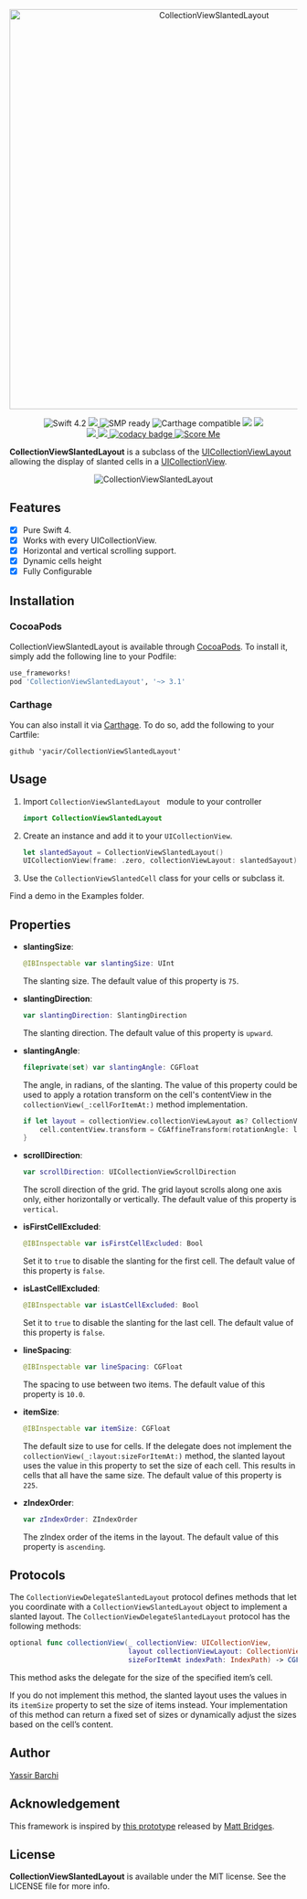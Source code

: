 <p align="center">
    <img src="https://cdn.rawgit.com/yacir/CollectionViewSlantedLayout/3b5e08c1/Resources/SlantedLayout.svg" alt="CollectionViewSlantedLayout" title="CollectionViewSlantedLayout" width="700"/>
</p>

<p align="center">
    <img src="https://img.shields.io/badge/Swift-4.2-orange.svg" alt="Swift 4.2"/>
    <a href="https://cocoapods.org/pods/CollectionViewSlantedLayout">
        <img src="https://img.shields.io/cocoapods/v/CollectionViewSlantedLayout.svg?style=flat)"/>
    </a>
    <img src="https://img.shields.io/badge/SPM-✔-blue.svg" alt="SMP ready"/>
    <img src="https://img.shields.io/badge/Carthage-✔-blue.svg" alt="Carthage compatible"/>
    <img src="https://img.shields.io/cocoapods/p/YBSlantedCollectionViewLayout.svg?style=flat"/>
    <img src="https://img.shields.io/cocoapods/l/YBSlantedCollectionViewLayout.svg?style=flat"/>
    <br/>
    <a href="https://travis-ci.org/yacir/CollectionViewSlantedLayout">
        <img src="https://travis-ci.org/yacir/CollectionViewSlantedLayout.svg?branch=master"/>
    </a>
    <a href="https://travis-ci.org/yacir/CollectionViewSlantedLayout">
        <img src="https://codecov.io/gh/yacir/CollectionViewSlantedLayout/branch/master/graph/badge.svg"/>
    </a>
    <a href="https://www.codacy.com/app/yacir/CollectionViewSlantedLayout?utm_source=github.com&amp;utm_medium=referral&amp;utm_content=yacir/CollectionViewSlantedLayout&amp;utm_campaign=Badge_Grade">
        <img alt="codacy badge" src="https://api.codacy.com/project/badge/Grade/e5ae5581b13245199eb7c39cf178adea" />
    </a>
    <a href="http://clayallsopp.github.io/readme-score?url=yacir%2Fcollectionviewslantedlayout">
   		<img alt="Score Me" src="https://img.shields.io/badge/dynamic/json.svg?label=ScoreMe&colorB=62c87a&prefix=&suffix=&query=$.score&uri=http%3A%2F%2Freadme-score-api.herokuapp.com%2Fscore.json%3Furl%3Dyacir%2FCollectionViewSlantedLayout" />
    </a>
</p>

**CollectionViewSlantedLayout** is a subclass of the [UICollectionViewLayout](https://developer.apple.com/documentation/uikit/uicollectionviewlayout) allowing the display of slanted cells in a [UICollectionView](https://developer.apple.com/documentation/uikit/uicollectionview).

<p align="center">
  	<img src="https://user-images.githubusercontent.com/2587473/34458447-9f434c8a-edd3-11e7-98b7-f32b4284268d.gif" alt="CollectionViewSlantedLayout" title="CollectionViewSlantedLayout"> 
</p>

## Features
- [x] Pure Swift 4.
- [x] Works with every UICollectionView.
- [x] Horizontal and vertical scrolling support.
- [x] Dynamic cells height
- [x] Fully Configurable

## Installation

### CocoaPods
CollectionViewSlantedLayout is available through [CocoaPods](http://cocoapods.org). To install
it, simply add the following line to your Podfile:

```ruby
use_frameworks!
pod 'CollectionViewSlantedLayout', '~> 3.1'
```

### Carthage

You can also install it via [Carthage](https://github.com/Carthage/Carthage). To do so, add the following to your Cartfile:

```terminal
github 'yacir/CollectionViewSlantedLayout'
```

## Usage

1. Import `CollectionViewSlantedLayout ` module to your controller

    ```swift
    import CollectionViewSlantedLayout
    ```
    
2. Create an instance and add it to your `UICollectionView`.

    ```swift
	let slantedSayout = CollectionViewSlantedLayout()
	UICollectionView(frame: .zero, collectionViewLayout: slantedSayout)
    ```
    
3. Use the `CollectionViewSlantedCell` class for your cells or subclass it.


Find a demo in the Examples folder.

## Properties

- **slantingSize**:

	```swift
	@IBInspectable var slantingSize: UInt
	```
	The slanting size. The default value of this property is `75`.

- **slantingDirection**:
	
	```swift
	var slantingDirection: SlantingDirection
	```
	The slanting direction. The default value of this property is `upward`.
	
- **slantingAngle**:

	```swift
	fileprivate(set) var slantingAngle: CGFloat
	```
	The angle, in radians, of the slanting. The value of this property could be used to apply a rotation transform on the cell's contentView in the `collectionView(_:cellForItemAt:)` method implementation.
	     
	```swift
	if let layout = collectionView.collectionViewLayout as? CollectionViewSlantedLayout {
		cell.contentView.transform = CGAffineTransform(rotationAngle: layout.rotationAngle)
	}
	```
- **scrollDirection**:
	
	```swift
	var scrollDirection: UICollectionViewScrollDirection
	```
	The scroll direction of the grid. The grid layout scrolls along one axis only, either horizontally or vertically. The default value of this property is `vertical`.
	
- **isFirstCellExcluded**:
	
	```swift
	@IBInspectable var isFirstCellExcluded: Bool
	```
	Set it to `true` to disable the slanting for the first cell. The default value of this property is `false`.
	
- **isLastCellExcluded**:
	
	```swift
	@IBInspectable var isLastCellExcluded: Bool
	```
	Set it to `true` to disable the slanting for the last cell. The default value of this property is `false`.
	
- **lineSpacing**:
	
	```swift
	@IBInspectable var lineSpacing: CGFloat
	```
	The spacing to use between two items. The default value of this property is `10.0`.
	
- **itemSize**:
	
	```swift
	@IBInspectable var itemSize: CGFloat
	```
	The default size to use for cells. If the delegate does not implement the `collectionView(_:layout:sizeForItemAt:)` method, the slanted layout uses the value in this property to set the size of each cell. This results in cells that all have the same size. The default value of this property is `225`.
	
- **zIndexOrder**:
	
	```swift
	var zIndexOrder: ZIndexOrder
	```
	The zIndex order of the items in the layout. The default value of this property is `ascending`.

	
## Protocols

The `CollectionViewDelegateSlantedLayout` protocol defines methods that let you coordinate with a `CollectionViewSlantedLayout` object to implement a slanted layout. The `CollectionViewDelegateSlantedLayout` protocol has the following methods:

```swift
optional func collectionView(_ collectionView: UICollectionView,
                             layout collectionViewLayout: CollectionViewSlantedLayout,
                             sizeForItemAt indexPath: IndexPath) -> CGFloat
```

This method asks the delegate for the size of the specified item’s cell.
     
If you do not implement this method, the slanted layout uses the values in its `itemSize` property to set the size of items instead. Your implementation of this method can return a fixed set of sizes or dynamically adjust the sizes based on the cell’s content.

## Author

[Yassir Barchi](https://yassir.fr)

## Acknowledgement

This framework is inspired by [this prototype](https://dribbble.com/shots/1727594-Slanted-Table-Cells-With-Parallax?_=1456679145403) released by [Matt Bridges](https://dribbble.com/rrridges).


## License

**CollectionViewSlantedLayout** is available under the MIT license. See the LICENSE file for more info.
